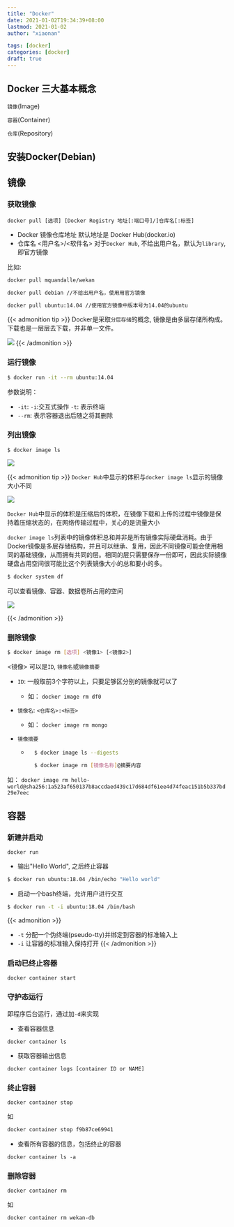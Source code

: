 ```yaml
---
title: "Docker"
date: 2021-01-02T19:34:39+08:00
lastmod: 2021-01-02
author: "xiaonan"

tags: [docker]
categories: [docker]
draft: true
---
```


## Docker 三大基本概念

`镜像`(Image)

`容器`(Container)

`仓库`(Repository)

## 安装Docker(Debian)

## 镜像

### 获取镜像

`docker pull [选项] [Docker Registry 地址[:端口号]/]仓库名[:标签]`

- Docker 镜像仓库地址 默认地址是 Docker Hub(docker.io)
- 仓库名 <用户名>/<软件名> 对于`Docker Hub`, 不给出用户名，默认为`library`, 即官方镜像


比如:


```bash
docker pull mquandalle/wekan

docker pull debian //不给出用户名，使用用官方镜像

docker pull ubuntu:14.04 //使用官方镜像中版本号为14.04的ubuntu
```
{{< admonition tip >}}
Docker是采取`分层存储`的概念, 镜像是由多层存储所构成。下载也是一层层去下载，并非单一文件。

![](https://img.fengqigang.cn//img/20210102201338.png)
{{< /admonition >}}

### 运行镜像

```bash
$ docker run -it --rm ubuntu:14.04
```

参数说明：

- `-it`: `-i`:交互式操作 `-t`: 表示终端
- `--rm`: 表示容器退出后随之将其删除

### 列出镜像

```
$ docker image ls
```

![](https://img.fengqigang.cn//img/20210102202316.png)

{{< admonition tip >}}
`Docker Hub`中显示的体积与`docker image ls`显示的镜像大小不同

![](https://img.fengqigang.cn//img/20210102202847.png)

`Docker Hub`中显示的体积是压缩后的体积，在镜像下载和上传的过程中镜像是保持着压缩状态的，在网络传输过程中，关心的是流量大小

`docker image ls`列表中的镜像体积总和并非是所有镜像实际硬盘消耗。由于Docker镜像是多层存储结构，并且可以继承、复用，因此不同镜像可能会使用相同的基础镜像，从而拥有共同的层。相同的层只需要保存一份即可，因此实际镜像硬盘占用空间很可能比这个列表镜像大小的总和要小的多。

```bash
$ docker system df
```

可以查看镜像、容器、数据卷所占用的空间

![](https://img.fengqigang.cn//img/20210102203623.png)

{{< /admonition >}}

### 删除镜像

```bash
$ docker image rm [选项] <镜像1> [<镜像2>]
```

<镜像> 可以是`ID`, `镜像名`或`镜像摘要`

- `ID`: 一般取前3个字符以上，只要足够区分别的镜像就可以了

	- 如：
	`docker image rm df0`

- `镜像名`: `<仓库名>:<标签>`

	- 如：
`docker image rm mongo`

- `镜像摘要`

	- ```bash
		$ docker image ls --digests

		$ docker image rm [镜像名称]@摘要内容
		```

如：
`docker image rm hello-world@sha256:1a523af650137b8accdaed439c17d684df61ee4d74feac151b5b337bd29e7eec`

## 容器
### 新建并启动

`docker run`

- 输出"Hello World", 之后终止容器

```bash
$ docker run ubuntu:18.04 /bin/echo "Hello world"
```

- 启动一个bash终端，允许用户进行交互

```bash
$ docker run -t -i ubuntu:18.04 /bin/bash
```
{{< admonition >}}

- `-t` 分配一个伪终端(pseudo-tty)并绑定到容器的标准输入上
- `-i` 让容器的标准输入保持打开
{{< /admonition >}}

### 启动已终止容器

`docker container start`

### 守护态运行

即程序后台运行，通过加`-d`来实现

- 查看容器信息

`docker container ls`

- 获取容器输出信息

`docker container logs [container ID or NAME]`

### 终止容器

`docker container stop`

如
```bash
docker container stop f9b87ce69941
```

- 查看所有容器的信息，包括终止的容器

`docker container ls -a`

### 删除容器

`docker container rm`

如
```bash
docker container rm wekan-db
```
